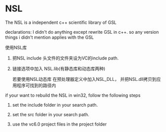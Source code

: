 # NSL
The NSL is a independent c++ scientific library of GSL

declarations:
I didn't do anything except rewrite GSL in c++. so any version things i didn't mention applies with the GSL


使用NSL库

1.	把NSL include 头文件的文件夹设为VC的include path.
	
2.	链接选项中加入 NSL.lib(有静态库和动态库两种)

	若要使用NSL动态库
	在预处理器定义中加入NSL_DLL， 并把NSL.dll拷贝到应用程序可找到的路径内





if your want to rebuild the NSL in win32, follow the following steps
 
1.	set the include folder in your search path.

2.	set the src folder in your search path.

3.	use the vc6.0 project files in the project folder
